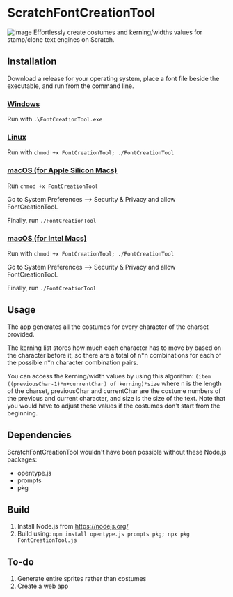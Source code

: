 # ScratchFontCreationTool
![image](https://user-images.githubusercontent.com/76801340/180587789-ebe49ca7-e8e3-40bf-91dc-00b02c2f3ca7.png)
Effortlessly create costumes and kerning/widths values for stamp/clone text engines on Scratch.

## Installation
Download a release for your operating system, place a font file beside the executable, and run from the command line.
### [Windows](https://github.com/NTProgramsOfficial/ScratchFontCreationTool/releases/download/Linux/FontCreationTool)
Run with `.\FontCreationTool.exe`
### [Linux](https://github.com/NTProgramsOfficial/ScratchFontCreationTool/releases/download/Linux/FontCreationTool)
Run with `chmod +x FontCreationTool; ./FontCreationTool`
### [macOS (for Apple Silicon Macs)](https://github.com/NTProgramsOfficial/ScratchFontCreationTool/releases/download/apple-macos-v1.0.0/FontCreationTool)
Run `chmod +x FontCreationTool`

Go to System Preferences --> Security & Privacy and allow FontCreationTool.

Finally, run `./FontCreationTool`
### [macOS (for Intel Macs)](https://github.com/NTProgramsOfficial/ScratchFontCreationTool/releases/download/intel-macos-v1.0.0/FontCreationTool)
Run with `chmod +x FontCreationTool; ./FontCreationTool`

Go to System Preferences --> Security & Privacy and allow FontCreationTool.

Finally, run `./FontCreationTool`

## Usage
The app generates all the costumes for every character of the charset provided.

The kerning list stores how much each character has to move by based on the character before it, so there are a total of n\*n combinations for each of the possible n\*n character combination pairs.

You can access the kerning/width values by using this algorithm:
`(item ((previousChar-1)*n+currentChar) of kerning)*size`
where n is the length of the charset, previousChar and currentChar are the costume numbers of the previous and current character, and size is the size of the text. Note that you would have to adjust these values if the costumes don't start from the beginning.

## Dependencies
ScratchFontCreationTool wouldn't have been possible without these Node.js packages:
- opentype.js
- prompts
- pkg

## Build
1) Install Node.js from https://nodejs.org/
2) Build using: `npm install opentype.js prompts pkg; npx pkg FontCreationTool.js`

## To-do
1) Generate entire sprites rather than costumes
2) Create a web app
